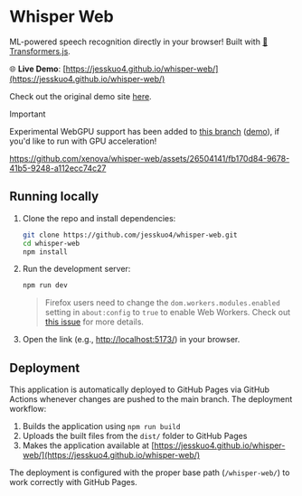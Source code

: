 # Whisper Web

ML-powered speech recognition directly in your browser! Built with [🤗 Transformers.js](https://github.com/xenova/transformers.js).

🌐 **Live Demo**: [https://jesskuo4.github.io/whisper-web/](https://jesskuo4.github.io/whisper-web/)

Check out the original demo site [here](https://huggingface.co/spaces/Xenova/whisper-web). 

> [!IMPORTANT]  
> Experimental WebGPU support has been added to [this branch](https://github.com/xenova/whisper-web/tree/experimental-webgpu) ([demo](https://huggingface.co/spaces/Xenova/whisper-webgpu)), if you'd like to run with GPU acceleration!

https://github.com/xenova/whisper-web/assets/26504141/fb170d84-9678-41b5-9248-a112ecc74c27

## Running locally

1. Clone the repo and install dependencies:

    ```bash
    git clone https://github.com/jesskuo4/whisper-web.git
    cd whisper-web
    npm install
    ```

2. Run the development server:

    ```bash
    npm run dev
    ```
    > Firefox users need to change the `dom.workers.modules.enabled` setting in `about:config` to `true` to enable Web Workers.
    > Check out [this issue](https://github.com/xenova/whisper-web/issues/8) for more details.

3. Open the link (e.g., [http://localhost:5173/](http://localhost:5173/)) in your browser.

## Deployment

This application is automatically deployed to GitHub Pages via GitHub Actions whenever changes are pushed to the main branch. The deployment workflow:

1. Builds the application using `npm run build`
2. Uploads the built files from the `dist/` folder to GitHub Pages
3. Makes the application available at [https://jesskuo4.github.io/whisper-web/](https://jesskuo4.github.io/whisper-web/)

The deployment is configured with the proper base path (`/whisper-web/`) to work correctly with GitHub Pages.
